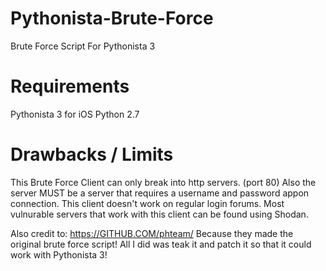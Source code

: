 # Pythonista-Brute-Force
Brute Force Script For Pythonista 3

# Requirements
Pythonista 3 for iOS
Python 2.7

# Drawbacks / Limits
This Brute Force Client can only
break into http servers. (port 80)
Also the server MUST be a server
that requires a username and password
appon connection.
This client doesn't work on regular login forums.
Most vulnurable servers that work with
this client can be found using Shodan.

Also credit to:
https://GITHUB.COM/phteam/
Because they made the original brute force
script! All I did was teak it and patch it so that it could work with Pythonista 3!
